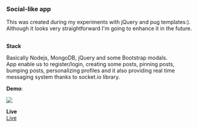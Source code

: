 ### Social-like app

This was created during my experiments with jQuery and pug templates:). Although it looks very straightforward I'm going to enhance it in the future.

##

**Stack**

Basically Nodejs, MongoDB, jQuery and some Bootstrap modals.  
App enable us to register/login, creating some posts, pinning posts, bumping posts, personalizing profiles and it also providing real time messaging system thanks to socket.io library.

**Demo**:

![](demo.gif)

**Live**  
[Live](https://stark-meadow-71476.herokuapp.com/)
